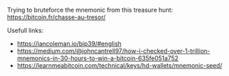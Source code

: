 Trying to bruteforce the mnemonic from this treasure hunt: https://bitcoin.fr/chasse-au-tresor/

Usefull links:
* https://iancoleman.io/bip39/#english
* https://medium.com/@johncantrell97/how-i-checked-over-1-trillion-mnemonics-in-30-hours-to-win-a-bitcoin-635fe051a752
* https://learnmeabitcoin.com/technical/keys/hd-wallets/mnemonic-seed/
